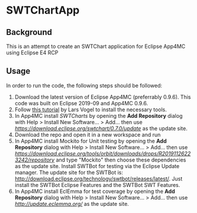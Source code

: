 # SWTChartApp

## Background
This is an attempt to create an SWTChart application for Eclipse App4MC using Eclipse E4 RCP

## Usage
In order to run the code, the following steps should be followed:
1. Download the latest version of Eclipse App4MC (preferrably 0.9.6). This code was built on Eclipse 2019-09 and App4MC 0.9.6.
2. Follow [this tutorial](https://www.vogella.com/tutorials/EclipseRCP/article.html#installation) by Lars Vogel to install the necessary tools.
3. In App4MC install _SWTCharts_ by opening the **Add Repository** dialog with Help > Install New Software... > Add... then use *https://download.eclipse.org/swtchart/0.7.0/update* as the update site.
4. Download the repo and open it in a new workspace and run
5. In App4MC install Mockito for Unit testing by opening the **Add Repository** dialog with Help > Install New Software... > Add... then use *https://download.eclipse.org/tools/orbit/downloads/drops/R20191126223242/repository* and type "Mockito" then choose these dependencies as the update site. Install SWTBot for testing via the Eclipse Update manager. The update site for the SWTBot is: http://download.eclipse.org/technology/swtbot/releases/latest/. Just install the SWTBot Eclipse Features and the SWTBot SWT Features.
6.  In App4MC install EclEmma for test coverage by opening the **Add Repository** dialog with Help > Install New Software... > Add... then use *http://update.eclemma.org/* as the update site.
